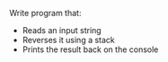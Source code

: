Write program that:
-	Reads an input string
-	Reverses it using a stack
-	Prints the result back on the console
